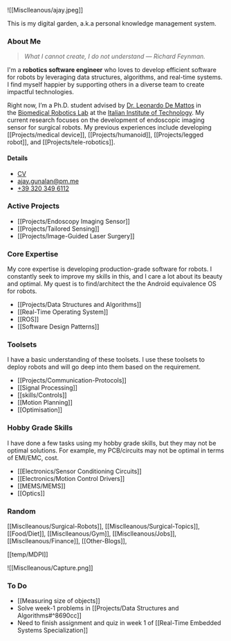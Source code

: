 

![[Misclleanous/ajay.jpeg]]


This is my digital garden, a.k.a personal knowledge management system.

### About Me

> *What I cannot create, I do not understand — Richard Feynman.*

I'm a **robotics software engineer** who loves to develop efficient software for robots by leveraging data structures, algorithms, and real-time systems. I find myself happier by supporting others in a diverse team to create impactful technologies.

Right now, I’m a Ph.D. student advised by [Dr. Leonardo De Mattos](https://www.iit.it/people/leonardo-demattos) in the [Biomedical Robotics Lab](https://advr.iit.it/index.php/research/biomedical-robotics) at the [Italian Institute of Technology](https://iit.it/). My current research focuses on the development of endoscopic imaging sensor for surgical robots. My previous experiences include developing  [[Projects/medical device]], [[Projects/humanoid]], [[Projects/legged robot]], and [[Projects/tele-robotics]].

#### Details
- [CV](https://ajaygunalan.github.io/assets/ajayg_cv.pdf) 
- [ajay.gunalan@pm.me](mailto:ajay.gunalan@pm.me)
- [+39 320 349 6112](tel:+393203496112)

### Active Projects
- [[Projects/Endoscopy Imaging Sensor]]
- [[Projects/Tailored Sensing]]
- [[Projects/Image-Guided Laser Surgery]]

### Core Expertise
My core expertise is developing production-grade software for robots. I constantly seek to improve my skills in this, and I care a lot about its beauty and optimal. My quest is to find/architect the the Android equivalence OS for robots. 

- [[Projects/Data Structures and Algorithms]]
- [[Real-Time Operating System]]
- [[ROS]]
- [[Software Design Patterns]]

### Toolsets
I have a basic understanding of these toolsets. I use these toolsets to deploy robots and will go deep into them based on the requirement. 

- [[Projects/Communication-Protocols]]
- [[Signal Processing]]
- [[skills/Controls]]
- [[Motion Planning]]
- [[Optimisation]]

### Hobby Grade Skills
I have done a few tasks using my hobby grade skills, but they may not be optimal solutions. For example, my PCB/circuits may not be optimal in terms of EMI/EMC, cost.

- [[Electronics/Sensor Conditioning Circuits]]
- [[Electronics/Motion Control Drivers]]
- [[MEMS/MEMS]]
- [[Optics]]

### Random 
[[Misclleanous/Surgical-Robots]], [[Misclleanous/Surgical-Topics]], [[Food/Diet]], [[Misclleanous/Gym]], [[Misclleanous/Jobs]], [[Misclleanous/Finance]], [[Other-Blogs]],

[[temp/MDPI]]



![[Misclleanous/Capture.png]]

### To Do
- [[Measuring size of objects]]
- Solve week-1 problems in [[Projects/Data Structures and Algorithms#^8690cc]]
- Need to finish assignment and quiz in week 1 of [[Real-Time Embedded Systems Specialization]]




